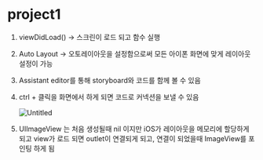 # project1

1. viewDidLoad() → 스크린이 로드 되고 함수 실행
2. Auto Layout → 오토레이아웃을 설정함으로써 모든 아이폰 화면에 맞게 레이아웃 설정이 가능
3. Assistant editor를 통해 storyboard와 코드를 함께 볼 수 있음
4. ctrl + 클릭을 화면에서 하게 되면 코드로 커넥션을 보낼 수 있음
    
    ![Untitled](https://prod-files-secure.s3.us-west-2.amazonaws.com/809bb0c5-19c7-4eaa-85ad-dc4f80d88dc6/de801fcf-7d1a-4f41-81e4-05f8f977c2dc/Untitled.png)
    
5. UIImageView 는 처음 생성될때 nil 이지만 iOS가 레이아웃을 메모리에 할당하게 되고 view가 로드 되면 outlet이 연결되게 되고, 연결이 되었을때 ImageView를 포인팅 하게 됨
